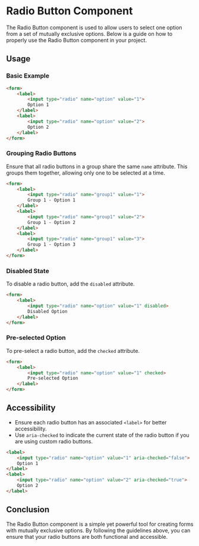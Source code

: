 # Radio Button Component

The Radio Button component is used to allow users to select one option from a set of mutually exclusive options. Below is a guide on how to properly use the Radio Button component in your project.

## Usage

### Basic Example

```html
<form>
    <label>
        <input type="radio" name="option" value="1">
        Option 1
    </label>
    <label>
        <input type="radio" name="option" value="2">
        Option 2
    </label>
</form>
```

### Grouping Radio Buttons

Ensure that all radio buttons in a group share the same `name` attribute. This groups them together, allowing only one to be selected at a time.

```html
<form>
    <label>
        <input type="radio" name="group1" value="1">
        Group 1 - Option 1
    </label>
    <label>
        <input type="radio" name="group1" value="2">
        Group 1 - Option 2
    </label>
    <label>
        <input type="radio" name="group1" value="3">
        Group 1 - Option 3
    </label>
</form>
```

### Disabled State

To disable a radio button, add the `disabled` attribute.

```html
<form>
    <label>
        <input type="radio" name="option" value="1" disabled>
        Disabled Option
    </label>
</form>
```

### Pre-selected Option

To pre-select a radio button, add the `checked` attribute.

```html
<form>
    <label>
        <input type="radio" name="option" value="1" checked>
        Pre-selected Option
    </label>
</form>
```

## Accessibility

- Ensure each radio button has an associated `<label>` for better accessibility.
- Use `aria-checked` to indicate the current state of the radio button if you are using custom radio buttons.

```html
<label>
    <input type="radio" name="option" value="1" aria-checked="false">
    Option 1
</label>
<label>
    <input type="radio" name="option" value="2" aria-checked="true">
    Option 2
</label>
```

## Conclusion

The Radio Button component is a simple yet powerful tool for creating forms with mutually exclusive options. By following the guidelines above, you can ensure that your radio buttons are both functional and accessible.
